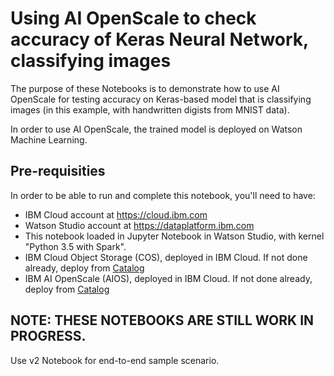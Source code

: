 # Using AI OpenScale to check accuracy of Keras Neural Network, classifying images

The purpose of these Notebooks is to demonstrate how to use AI OpenScale for testing accuracy on Keras-based model that is classifying images (in this example, with handwritten digists from MNIST data).  

In order to use AI OpenScale, the trained model is deployed on Watson Machine Learning.  

## Pre-requisities
In order to be able to run and complete this notebook, you'll need to have:
- IBM Cloud account at https://cloud.ibm.com
- Watson Studio account at https://dataplatform.ibm.com
- This notebook loaded in Jupyter Notebook in Watson Studio, with kernel "Python 3.5 with Spark".
- IBM Cloud Object Storage (COS), deployed in IBM Cloud. If not done already, deploy from [Catalog](https://cloud.ibm.com/catalog/services/cloud-object-storage)
- IBM AI OpenScale (AIOS), deployed in IBM Cloud.  If not done already, deploy from [Catalog](https://cloud.ibm.com/catalog/services/watson-openscale)

## NOTE: THESE NOTEBOOKS ARE STILL WORK IN PROGRESS.  
Use v2 Notebook for end-to-end sample scenario.  
